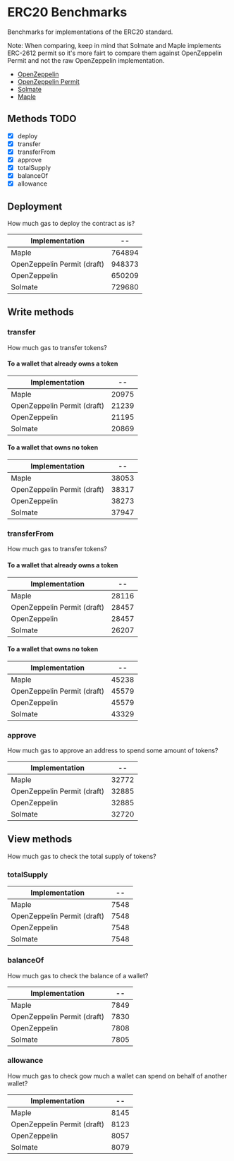 # ERC20 Benchmarks

Benchmarks for implementations of the ERC20 standard.

Note: When comparing, keep in mind that Solmate and Maple implements ERC-2612 permit so it's more fairt to compare them against OpenZeppelin Permit and not the raw OpenZeppelin implementation.

- [OpenZeppelin](https://github.com/OpenZeppelin/openzeppelin-contracts)
- [OpenZeppelin Permit](https://github.com/OpenZeppelin/openzeppelin-contracts)
- [Solmate](https://github.com/rari-capital/solmate)
- [Maple](https://github.com/maple-labs/erc20)

## Methods TODO

- [x] deploy
- [x] transfer
- [x] transferFrom
- [x] approve
- [x] totalSupply
- [x] balanceOf
- [x] allowance

## Deployment

How much gas to deploy the contract as is?

<!-- Start deploy Table -->
|       Implementation      |  --  |
|---------------------------|------|
|           Maple           |764894|
|OpenZeppelin Permit (draft)|948373|
|        OpenZeppelin       |650209|
|          Solmate          |729680|
<!-- End deploy Table -->

## Write methods

### transfer

How much gas to transfer tokens?

#### To a wallet that already owns a token

<!-- Start transferToOwner Table -->
|       Implementation      |  -- |
|---------------------------|-----|
|           Maple           |20975|
|OpenZeppelin Permit (draft)|21239|
|        OpenZeppelin       |21195|
|          Solmate          |20869|
<!-- End transferToOwner Table -->

#### To a wallet that owns no token

<!-- Start transferToNonOwner Table -->
|       Implementation      |  -- |
|---------------------------|-----|
|           Maple           |38053|
|OpenZeppelin Permit (draft)|38317|
|        OpenZeppelin       |38273|
|          Solmate          |37947|
<!-- End transferToNonOwner Table -->

### transferFrom

How much gas to transfer tokens?

#### To a wallet that already owns a token

<!-- Start transferFromToOwner Table -->
|       Implementation      |  -- |
|---------------------------|-----|
|           Maple           |28116|
|OpenZeppelin Permit (draft)|28457|
|        OpenZeppelin       |28457|
|          Solmate          |26207|
<!-- End transferFromToOwner Table -->

#### To a wallet that owns no token

<!-- Start transferFromToNonOwner Table -->
|       Implementation      |  -- |
|---------------------------|-----|
|           Maple           |45238|
|OpenZeppelin Permit (draft)|45579|
|        OpenZeppelin       |45579|
|          Solmate          |43329|
<!-- End transferFromToNonOwner Table -->

### approve

How much gas to approve an address to spend some amount of tokens?

<!-- Start approve Table -->
|       Implementation      |  -- |
|---------------------------|-----|
|           Maple           |32772|
|OpenZeppelin Permit (draft)|32885|
|        OpenZeppelin       |32885|
|          Solmate          |32720|
<!-- End approve Table -->

## View methods

How much gas to check the total supply of tokens?

### totalSupply

<!-- Start totalSupply Table -->
|       Implementation      | -- |
|---------------------------|----|
|           Maple           |7548|
|OpenZeppelin Permit (draft)|7548|
|        OpenZeppelin       |7548|
|          Solmate          |7548|
<!-- End totalSupply Table -->

### balanceOf

How much gas to check the balance of a wallet?

<!-- Start balanceOf Table -->
|       Implementation      | -- |
|---------------------------|----|
|           Maple           |7849|
|OpenZeppelin Permit (draft)|7830|
|        OpenZeppelin       |7808|
|          Solmate          |7805|
<!-- End balanceOf Table -->

### allowance

How much gas to check gow much a wallet can spend on behalf of another wallet?

<!-- Start allowance Table -->
|       Implementation      | -- |
|---------------------------|----|
|           Maple           |8145|
|OpenZeppelin Permit (draft)|8123|
|        OpenZeppelin       |8057|
|          Solmate          |8079|
<!-- End allowance Table -->
